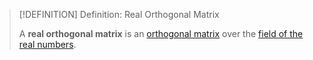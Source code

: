 >[!DEFINITION] Definition: Real Orthogonal Matrix
>
>A **real orthogonal matrix** is an [orthogonal matrix](../../Square%20Matrices/Orthogonal%20Matrices/Orthogonal%20Matrix.md) over the [field of the real numbers](../../../../Fields/The%20Real%20Numbers/The%20Real%20Numbers.md).
>